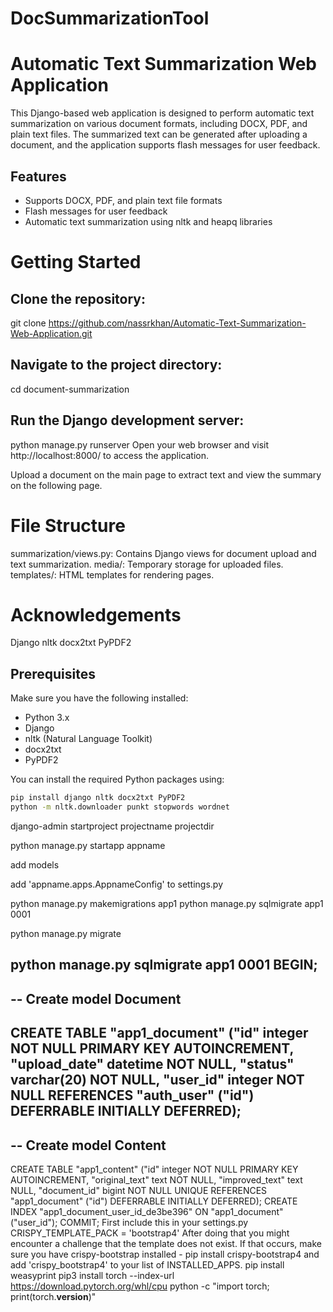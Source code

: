 # DocSummarizationTool

# Automatic Text Summarization Web Application

This Django-based web application is designed to perform automatic text summarization on various document formats, including DOCX, PDF, and plain text files. The summarized text can be generated after uploading a document, and the application supports flash messages for user feedback.

## Features

- Supports DOCX, PDF, and plain text file formats
- Flash messages for user feedback
- Automatic text summarization using nltk and heapq libraries

# Getting Started

## Clone the repository:

git clone https://github.com/nassrkhan/Automatic-Text-Summarization-Web-Application.git

## Navigate to the project directory:

cd document-summarization

## Run the Django development server:

python manage.py runserver
Open your web browser and visit http://localhost:8000/ to access the application.

Upload a document on the main page to extract text and view the summary on the following page.

# File Structure

summarization/views.py: Contains Django views for document upload and text summarization.
media/: Temporary storage for uploaded files.
templates/: HTML templates for rendering pages.

# Acknowledgements

Django
nltk
docx2txt
PyPDF2

## Prerequisites

Make sure you have the following installed:

- Python 3.x
- Django
- nltk (Natural Language Toolkit)
- docx2txt
- PyPDF2

You can install the required Python packages using:

```bash
pip install django nltk docx2txt PyPDF2
python -m nltk.downloader punkt stopwords wordnet


```

django-admin startproject projectname projectdir

python manage.py startapp appname

add models

add 'appname.apps.AppnameConfig' to settings.py

python manage.py makemigrations app1
python manage.py sqlmigrate app1 0001

python manage.py migrate



python manage.py sqlmigrate app1 0001
BEGIN;
------

-- Create model Document
------------------------

CREATE TABLE "app1_document" ("id" integer NOT NULL PRIMARY KEY AUTOINCREMENT, "upload_date" datetime NOT NULL, "status" varchar(20) NOT NULL, "user_id" integer NOT NULL REFERENCES "auth_user" ("id") DEFERRABLE INITIALLY DEFERRED);
---------------------------------------------------------------------------------------------------------------------------------------------------------------------------------------------------------------------------------------

-- Create model Content
-----------------------

CREATE TABLE "app1_content" ("id" integer NOT NULL PRIMARY KEY AUTOINCREMENT, "original_text" text NOT NULL, "improved_text" text NULL, "document_id" bigint NOT NULL UNIQUE REFERENCES "app1_document" ("id") DEFERRABLE INITIALLY DEFERRED);
CREATE INDEX "app1_document_user_id_de3be396" ON "app1_document" ("user_id");
COMMIT;
First include this in your settings.py CRISPY_TEMPLATE_PACK = 'bootstrap4'
After doing that you might encounter a challenge that the template does not exist. If that occurs, make sure you have crispy-bootstrap installed - pip install crispy-bootstrap4 and add 'crispy_bootstrap4' to your list of INSTALLED_APPS.
pip install weasyprint
pip3 install torch --index-url https://download.pytorch.org/whl/cpu
python -c "import torch; print(torch.__version__)"
